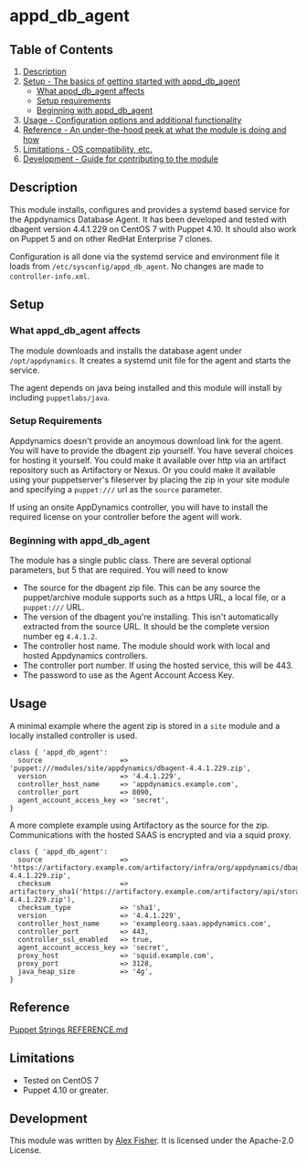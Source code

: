 # appd\_db\_agent

## Table of Contents

1. [Description](#description)
1. [Setup - The basics of getting started with appd\_db\_agent](#setup)
    * [What appd\_db\_agent affects](#what-appd\_db\_agent-affects)
    * [Setup requirements](#setup-requirements)
    * [Beginning with appd\_db\_agent](#beginning-with-appd\_db\_agent)
1. [Usage - Configuration options and additional functionality](#usage)
1. [Reference - An under-the-hood peek at what the module is doing and how](#reference)
1. [Limitations - OS compatibility, etc.](#limitations)
1. [Development - Guide for contributing to the module](#development)

## Description

This module installs, configures and provides a systemd based service for the Appdynamics Database Agent.
It has been developed and tested with dbagent version 4.4.1.229 on CentOS 7 with Puppet 4.10.
It should also work on Puppet 5 and on other RedHat Enterprise 7 clones.

Configuration is all done via the systemd service and environment file it loads from `/etc/sysconfig/appd_db_agent`.
No changes are made to `controller-info.xml`.

## Setup

### What appd\_db\_agent affects

The module downloads and installs the database agent under `/opt/appdynamics`.
It creates a systemd unit file for the agent and starts the service.

The agent depends on java being installed and this module will install by
including `puppetlabs/java`.

### Setup Requirements

Appdynamics doesn't provide an anoymous download link for the agent.
You will have to provide the dbagent zip yourself. You have several choices for hosting it yourself.
You could make it available over http via an artifact repository such as Artifactory or Nexus.
Or you could make it available using your puppetserver's fileserver by placing the zip in your site module
and specifying a `puppet:///` url as the `source` parameter.

If using an onsite AppDynamics controller,
you will have to install the required license on your controller before the agent will work.

### Beginning with appd\_db\_agent

The module has a single public class.  There are several optional parameters, but 5 that are required.  You will need to know

* The source for the dbagent zip file.
  This can be any source the puppet/archive module supports such as a https URL, a local file, or a `puppet:///` URL.
* The version of the dbagent you're installing.
  This isn't automatically extracted from the source URL.  It should be the complete version number eg `4.4.1.2`.
* The controller host name.
  The module should work with local and hosted Appdynamics controllers.
* The controller port number.
  If using the hosted service, this will be 443.
* The password to use as the Agent Account Access Key.

## Usage

A minimal example where the agent zip is stored in a `site` module and a locally installed controller is used.

```puppet
class { 'appd_db_agent':
  source                   => 'puppet:///modules/site/appdynamics/dbagent-4.4.1.229.zip',
  version                  => '4.4.1.229',
  controller_host_name     => 'appdynamics.example.com',
  controller_port          => 8090,
  agent_account_access_key => 'secret',
}
```

A more complete example using Artifactory as the source for the zip.
Communications with the hosted SAAS is encrypted and via a squid proxy.

```puppet
class { 'appd_db_agent':
  source                   => 'https://artifactory.example.com/artifactory/infra/org/appdynamics/dbagent/dbagent-4.4.1.229.zip',
  checksum                 => artifactory_sha1('https://artifactory.example.com/artifactory/api/storage/infra/org/appdynamics/dbagent/dbagent-4.4.1.229.zip'),
  checksum_type            => 'sha1',
  version                  => '4.4.1.229',
  controller_host_name     => 'exampleorg.saas.appdynamics.com',
  controller_port          => 443,
  controller_ssl_enabled   => true,
  agent_account_access_key => 'secret',
  proxy_host               => 'squid.example.com',
  proxy_port               => 3128,
  java_heap_size           => '4g',
}
```

## Reference

[Puppet Strings REFERENCE.md](REFERENCE.md)

## Limitations

* Tested on CentOS 7
* Puppet 4.10 or greater.

## Development

This module was written by [Alex Fisher](https://github.com/alexjfisher). It is licensed under the Apache-2.0 License.
